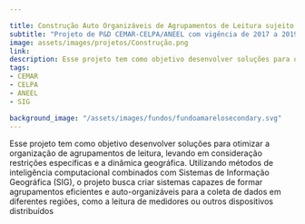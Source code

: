 ```yaml
---

title: Construção Auto Organizáveis de Agrupamentos de Leitura sujeito a Restrições através de Métodos de Inteligência Computacional e Sistemas de Informação Geográfica
subtitle: "Projeto de P&D CEMAR-CELPA/ANEEL com vigência de 2017 a 2019"
image: assets/images/projetos/Construção.png
link: 
description: Esse projeto tem como objetivo desenvolver soluções para otimizar a organização de agrupamentos de leitura, levando em consideração restrições específicas e a dinâmica geográfica. Utilizando métodos de inteligência computacional combinados com Sistemas de Informação Geográfica (SIG), o projeto busca criar sistemas capazes de formar agrupamentos eficientes e auto-organizáveis para a coleta de dados em diferentes regiões, como a leitura de medidores ou outros dispositivos distribuídos
tags:
- CEMAR
- CELPA
- ANEEL
- SIG

background_image: "/assets/images/fundos/fundoamarelosecondary.svg"
---
```



Esse projeto tem como objetivo desenvolver soluções para otimizar a organização de agrupamentos de leitura, levando em consideração restrições específicas e a dinâmica geográfica. Utilizando métodos de inteligência computacional combinados com Sistemas de Informação Geográfica (SIG), o projeto busca criar sistemas capazes de formar agrupamentos eficientes e auto-organizáveis para a coleta de dados em diferentes regiões, como a leitura de medidores ou outros dispositivos distribuídos